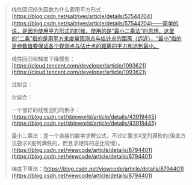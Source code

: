 > 线性回归损失函数为什么要用平方形式：[https://blog.csdn.net/saltriver/article/details/57544704](https://blog.csdn.net/saltriver/article/details/57544704)——简单的说，是因为使用平方形式的时候，使用的是“最小二乘法”的思想，这里的“二乘”指的是用平方来度量观测点与估计点的距离（远近），“最小”指的是参数值要保证各个观测点与估计点的距离的平方和达到最小。
>
> 线性回归和梯度下降模型：[https://cloud.tencent.com/developer/article/1093621](https://cloud.tencent.com/developer/article/1093621)
>
> 过拟合：
>
> 欠拟合：
>
> 一个很好的线性回归的例子：[https://blog.csdn.net/xbinworld/article/details/43919445](https://blog.csdn.net/xbinworld/article/details/43919445)
>
> 最小二乘法：是一个直接的数学求解公式，不过它要求X是列满秩的\(但此方法要求X是列满秩的，而且求矩阵的逆比较慢）。[https://blog.csdn.net/viewcode/article/details/8794401](https://blog.csdn.net/viewcode/article/details/8794401)
>
> 梯度下降法：[https://blog.csdn.net/viewcode/article/details/8794401](https://blog.csdn.net/viewcode/article/details/8794401)



